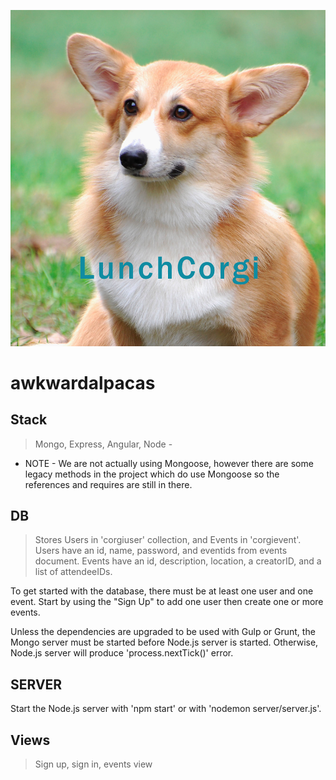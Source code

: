 ![lunchcorgi](/client/assets/lunchcorgi.jpg)

# awkwardalpacas
 ## Stack ##
 > Mongo, Express, Angular, Node - 
 - NOTE -
 We are not actually using Mongoose, however there are some legacy methods in the project which do use Mongoose so the references and requires are still in there.
 
 ## DB ##
> Stores Users in 'corgiuser' collection, and Events in 'corgievent'. Users have an id, name, password, and eventids from events document. Events have an id, description, location, a creatorID, and a list of attendeeIDs.
 
To get started with the database, there must be at least one user and one event.  Start by using the "Sign Up" to add one user then create one or more events. 
 
Unless the dependencies are upgraded to be used with Gulp or Grunt, the Mongo server must be started before Node.js server is started.  Otherwise, Node.js server will produce 'process.nextTick()' error.

## SERVER ##

Start the Node.js server with 'npm start' or with 'nodemon server/server.js'.
 
 ## Views ##
 > Sign up, sign in, events view
